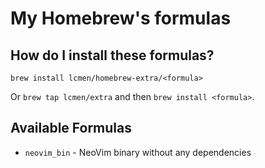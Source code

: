 # My Homebrew's formulas

## How do I install these formulas?

`brew install lcmen/homebrew-extra/<formula>`

Or `brew tap lcmen/extra` and then `brew install <formula>`.

## Available Formulas

* `neovim_bin` - NeoVim binary without any dependencies
